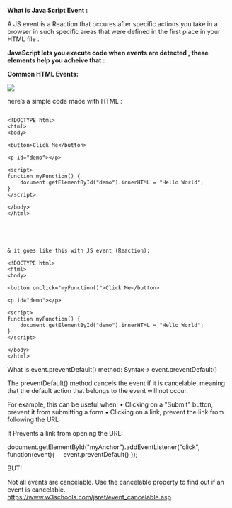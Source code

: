 **What is Java Script Event :**

A JS event is a Reaction that occures after specific actions you take in a browser in such specific areas that were defined in the first place in your HTML file .





**JavaScript  lets you execute code when events are detected , these elements help you acheive that :**

**Common HTML Events:**

![](https://i.imgur.com/tdJGrtx.png)


here’s a simple code made with HTML :
```

<!DOCTYPE html>
<html>
<body>

<button>Click Me</button>

<p id="demo"></p>

<script>
function myFunction() {
    document.getElementById("demo").innerHTML = "Hello World";
}
</script>

</body>
</html>





& it goes like this with JS event (Reaction):

<!DOCTYPE html>
<html>
<body>

<button onclick="myFunction()">Click Me</button>

<p id="demo"></p>

<script>
function myFunction() {
    document.getElementById("demo").innerHTML = "Hello World";
}
</script>

</body>
</html>

```







What is event.preventDefault() method:
Syntax-> event.preventDefault()

The preventDefault() method cancels the event if it is cancelable, meaning that the default action that belongs to the event will not occur.

For example, this can be useful when:
    • Clicking on a "Submit" button, prevent it from submitting a form
    • Clicking on a link, prevent the link from following the URL


It Prevents a link from opening the URL:

document.getElementById("myAnchor").addEventListener("click", function(event){
    event.preventDefault()
});

BUT!

Not all events are cancelable. Use the cancelable    property to find out if an event is cancelable.
https://www.w3schools.com/jsref/event_cancelable.asp
